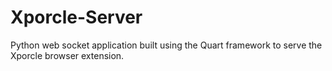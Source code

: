 # Xporcle-Server
Python web socket application built using the Quart framework to serve the Xporcle browser extension.
